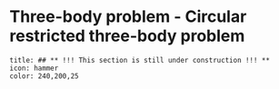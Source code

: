 # Three-body problem - Circular restricted three-body problem

```ad-note
title: ## ** !!! This section is still under construction !!! **
icon: hammer
color: 240,200,25
```

<!-- Wakker section 3.3 -->